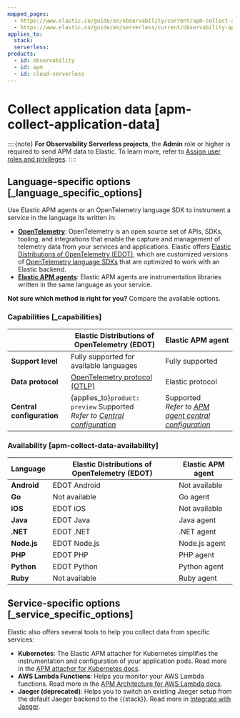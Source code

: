 ```yaml
---
mapped_pages:
  - https://www.elastic.co/guide/en/observability/current/apm-collect-application-data.html
  - https://www.elastic.co/guide/en/serverless/current/observability-apm-send-data-to-elastic.html
applies_to:
  stack:
  serverless:
products:
  - id: observability
  - id: apm
  - id: cloud-serverless
---
```


# Collect application data [apm-collect-application-data]

::::{note}
**For Observability Serverless projects**, the **Admin** role or higher is required to send APM data to Elastic. To learn more, refer to [Assign user roles and privileges](/deploy-manage/users-roles/cloud-organization/user-roles.md#general-assign-user-roles).
::::

## Language-specific options [_language_specific_options]

Use Elastic APM agents or an OpenTelemetry language SDK to instrument a service in the language its written in:

* [**OpenTelemetry**](/solutions/observability/apm/use-opentelemetry-with-apm.md): OpenTelemetry is an open source set of APIs, SDKs, tooling, and integrations that enable the capture and management of telemetry data from your services and applications. Elastic offers [Elastic Distributions of OpenTelemetry (EDOT)](opentelemetry://reference/edot-sdks/index.md), which are customized versions of [OpenTelemetry language SDKs](https://opentelemetry.io/docs/languages/) that are optimized to work with an Elastic backend.
* [**Elastic APM agents**](/solutions/observability/apm/elastic-apm-agents.md): Elastic APM agents are instrumentation libraries written in the same language as your service.


**Not sure which method is right for you?** Compare the available options.

### Capabilities [_capabilities]

|  | Elastic Distributions of OpenTelemetry (EDOT) | Elastic APM agent |
| --- | --- | --- |
| **Support level** | Fully supported for available languages | Fully supported |
| **Data protocol** | [OpenTelemetry protocol (OTLP)](https://opentelemetry.io/docs/specs/otel/protocol/) | Elastic protocol |
| **Central configuration** | {applies_to}`product: preview` Supported<br>*Refer to* [*Central configuration*](opentelemetry://reference/central-configuration.md) | Supported<br>*Refer to* [*APM agent central configuration*](/solutions/observability/apm/apm-agent-central-configuration.md) |

### Availability [apm-collect-data-availability]

| Language | Elastic Distributions of OpenTelemetry (EDOT) | Elastic APM agent |
| --- | --- | --- |
| **Android** | EDOT Android | Not available |
| **Go** | Not available | Go agent |
| **iOS** | EDOT iOS  | Not available |
| **Java** | EDOT Java | Java agent |
| **.NET** | EDOT .NET | .NET agent |
| **Node.js** | EDOT Node.js | Node.js agent |
| **PHP** | EDOT PHP | PHP agent |
| **Python** | EDOT Python | Python agent |
| **Ruby** | Not available | Ruby agent |

## Service-specific options [_service_specific_options]

Elastic also offers several tools to help you collect data from specific services:

* **Kubernetes**: The Elastic APM attacher for Kubernetes simplifies the instrumentation and configuration of your application pods. Read more in the [APM attacher for Kubernetes docs](apm-k8s-attacher://reference/index.md).
* **AWS Lambda Functions**: Helps you monitor your AWS Lambda functions. Read more in the [APM Architecture for AWS Lambda docs](apm-aws-lambda://reference/index.md).
* **Jaeger (deprecated)**: Helps you to switch an existing Jaeger setup from the default Jaeger backend to the {{stack}}. Read more in [Integrate with Jaeger](/solutions/observability/apm/jaeger.md).